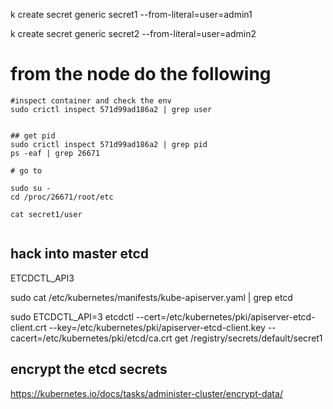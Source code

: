 k create secret generic secret1 --from-literal=user=admin1

k create secret generic secret2 --from-literal=user=admin2



# from the node do the following

```
#inspect container and check the env
sudo crictl inspect 571d99ad186a2 | grep user


## get pid 
sudo crictl inspect 571d99ad186a2 | grep pid
ps -eaf | grep 26671

# go to 

sudo su -
cd /proc/26671/root/etc

cat secret1/user


```


## hack into master etcd

ETCDCTL_API3

sudo cat /etc/kubernetes/manifests/kube-apiserver.yaml | grep etcd

sudo ETCDCTL_API=3 etcdctl --cert=/etc/kubernetes/pki/apiserver-etcd-client.crt  --key=/etc/kubernetes/pki/apiserver-etcd-client.key  --cacert=/etc/kubernetes/pki/etcd/ca.crt get /registry/secrets/default/secret1





## encrypt the etcd secrets

https://kubernetes.io/docs/tasks/administer-cluster/encrypt-data/